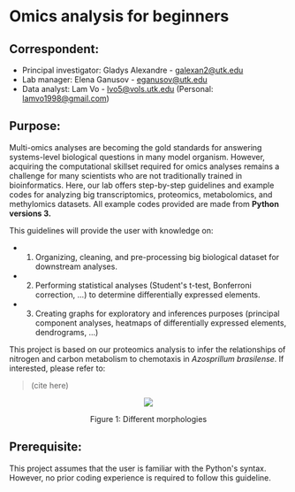 # Omics analysis for beginners
## Correspondent:
  * Principal investigator: Gladys Alexandre - galexan2@utk.edu
  * Lab manager: Elena Ganusov - eganusov@utk.edu
  * Data analyst: Lam Vo - lvo5@vols.utk.edu (Personal: lamvo1998@gmail.com)

## Purpose:
Multi-omics analyses are becoming the gold standards for answering systems-level biological questions in many model organism. However, acquiring the computational skillset required for omics analyses remains a challenge for many scientists who are not traditionally trained in bioinformatics. Here, our lab offers step-by-step guidelines and example codes for analyzing big transcriptomics, proteomics, metabolomics, and methylomics datasets. All example codes provided are made from **Python versions 3.**

This guidelines will provide the user with knowledge on: 
* 1) Organizing, cleaning, and pre-processing big biological dataset for downstream analyses.
* 2) Performing statistical analyses (Student's t-test, Bonferroni correction, ...) to determine differentially expressed elements.
* 3) Creating graphs for exploratory and inferences purposes (principal component analyses, heatmaps of differentially expressed elements, dendrograms, ...)

This project is based on our proteomics analysis to infer the relationships of nitrogen and carbon metabolism to chemotaxis in *Azosprillum brasilense*. If interested, please refer to:
> (cite here)

<p align="center"> 
<img src="http://alexandrelab.utk.edu/images/Slide.jpg">
</p>
<center>Figure 1: Different morphologies</center>

## Prerequisite:
This project assumes that the user is familiar with the Python's syntax. However, no prior coding experience is required to follow this guideline. 

